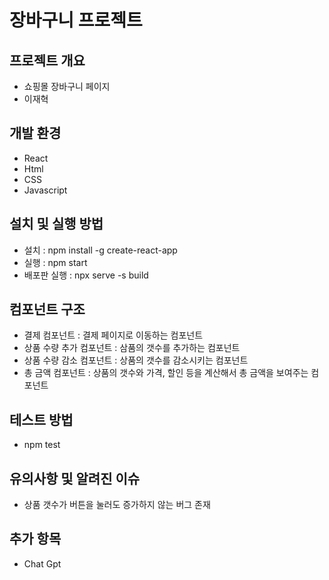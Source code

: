 # 장바구니 프로젝트

## 프로젝트 개요

- 쇼핑몰 장바구니 페이지
- 이재혁

## 개발 환경

- React
- Html
- CSS
- Javascript

## 설치 및 실행 방법

- 설치 : npm install -g create-react-app
- 실행 : npm start
- 배포판 실행 : npx serve -s build

## 컴포넌트 구조

- 결제 컴포넌트 : 결제 페이지로 이동하는 컴포넌트
- 상품 수량 추가 컴포넌트 : 삼품의 갯수를 추가하는 컴포넌트
- 상품 수량 감소 컴포넌트 : 상품의 갯수를 감소시키는 컴포넌트
- 총 금액 컴포넌트 : 상품의 갯수와 가격, 할인 등을 계산해서 총 금액을 보여주는 컴포넌트

## 테스트 방법

- npm test


## 유의사항 및 알려진 이슈

- 상품 갯수가 버튼을 눌러도 증가하지 않는 버그 존재

## 추가 항목

- Chat Gpt

